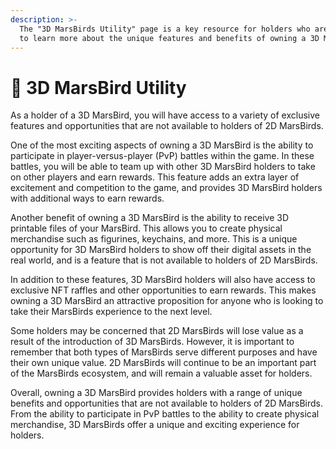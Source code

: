 ```yaml
---
description: >-
  The "3D MarsBirds Utility" page is a key resource for holders who are looking
  to learn more about the unique features and benefits of owning a 3D MarsBird.
---
```


# 🦉 3D MarsBird Utility

As a holder of a 3D MarsBird, you will have access to a variety of exclusive features and opportunities that are not available to holders of 2D MarsBirds.

One of the most exciting aspects of owning a 3D MarsBird is the ability to participate in player-versus-player (PvP) battles within the game. In these battles, you will be able to team up with other 3D MarsBird holders to take on other players and earn rewards. This feature adds an extra layer of excitement and competition to the game, and provides 3D MarsBird holders with additional ways to earn rewards.

Another benefit of owning a 3D MarsBird is the ability to receive 3D printable files of your MarsBird. This allows you to create physical merchandise such as figurines, keychains, and more. This is a unique opportunity for 3D MarsBird holders to show off their digital assets in the real world, and is a feature that is not available to holders of 2D MarsBirds.

In addition to these features, 3D MarsBird holders will also have access to exclusive NFT raffles and other opportunities to earn rewards. This makes owning a 3D MarsBird an attractive proposition for anyone who is looking to take their MarsBirds experience to the next level.

Some holders may be concerned that 2D MarsBirds will lose value as a result of the introduction of 3D MarsBirds. However, it is important to remember that both types of MarsBirds serve different purposes and have their own unique value. 2D MarsBirds will continue to be an important part of the MarsBirds ecosystem, and will remain a valuable asset for holders.

Overall, owning a 3D MarsBird provides holders with a range of unique benefits and opportunities that are not available to holders of 2D MarsBirds. From the ability to participate in PvP battles to the ability to create physical merchandise, 3D MarsBirds offer a unique and exciting experience for holders.
